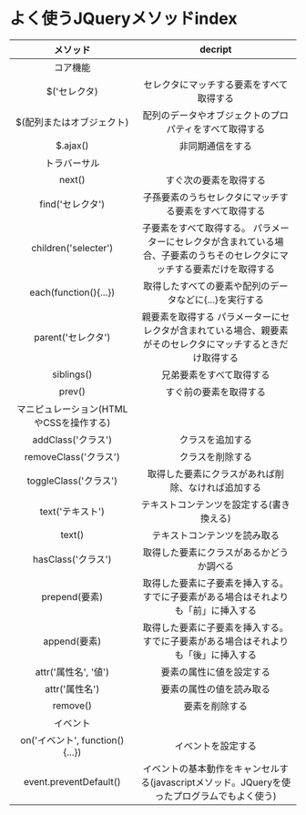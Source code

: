 # よく使うJQueryメソッドindex

|メソッド|decript|
|:-:|:-:|
|コア機能|
|$('セレクタ)|セレクタにマッチする要素をすべて取得する|
|$(配列またはオブジェクト)|配列のデータやオブジェクトのプロパティをすべて取得する|
|$.ajax()|非同期通信をする|
|トラバーサル|
|next()|すぐ次の要素を取得する|
|find('セレクタ')|子孫要素のうちセレクタにマッチする要素をすべて取得する|
|children('selecter')|子要素をすべて取得する。  パラメーターにセレクタが含まれている場合、子要素のうちそのセレクタにマッチする要素だけを取得する|
|each(function(){...})|取得したすべての要素や配列のデータなどに{...}を実行する|
|parent('セレクタ')|親要素を取得する  パラメーターにセレクタが含まれている場合、親要素がそのセレクタにマッチするときだけ取得する|
|siblings()|兄弟要素をすべて取得する|
|prev()|すぐ前の要素を取得する|
|マニピュレーション(HTMLやCSSを操作する)|
|addClass('クラス')|クラスを追加する|
|removeClass('クラス')|クラスを削除する|
|toggleClass('クラス')|取得した要素にクラスがあれば削除、なければ追加する|
|text('テキスト')|テキストコンテンツを設定する(書き換える)|
|text()|テキストコンテンツを読み取る|
|hasClass('クラス')|取得した要素にクラスがあるかどうか調べる|
|prepend(要素)|取得した要素に子要素を挿入する。すでに子要素がある場合はそれよりも「前」に挿入する|
|append(要素)|取得した要素に子要素を挿入する。すでに子要素がある場合はそれよりも「後」に挿入する|
|attr('属性名', '値')|要素の属性に値を設定する|
|attr('属性名')|要素の属性の値を読み取る|
|remove()|要素を削除する|
|イベント|
|on('イベント', function(){...})|イベントを設定する|
|event.preventDefault()|イベントの基本動作をキャンセルする(javascriptメソッド。JQueryを使ったプログラムでもよく使う)|
